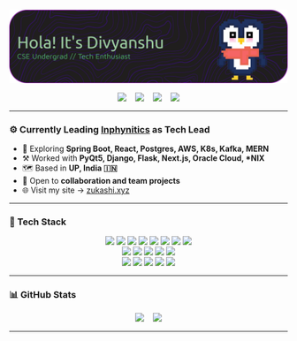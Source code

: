 <p align="center">
  <img src="/profile/GIT-RMD-HEADER.png" alt="I'm Divyanshu Shekhar" />
</p>

<p align="center">
  <a href="https://instagram.com/zukashix" target="_blank"><img src="https://img.icons8.com/fluency/32/instagram-new.png"/></a>
  &nbsp;&nbsp;
  <a href="https://linkedin.com/in/zukashi" target="_blank"><img src="https://img.icons8.com/fluency/32/linkedin.png"/></a>
  &nbsp;&nbsp;
  <a href="mailto:hello@zukashi.xyz"><img src="https://img.icons8.com/fluency/32/gmail-new.png"/></a>
  &nbsp;&nbsp;
  <a href="https://zukashi.xyz" target="_blank"><img src="https://img.icons8.com/fluency/32/domain.png"/></a>
</p>

---

### ⚙️ Currently Leading [Inphynitics](https://inphynitics.com/) as Tech Lead

- 🌱 Exploring **Spring Boot, React, Postgres, AWS, K8s, Kafka, MERN**
- ⚒️ Worked with **PyQt5, Django, Flask, Next.js, Oracle Cloud, \*NIX**
- 🗺️ Based in **UP, India 🇮🇳**
- 🤝 Open to **collaboration and team projects**
- 🌐 Visit my site → [zukashi.xyz](https://zukashi.xyz)

---

### 🧰 Tech Stack

<p align="center">
  <img src="https://img.shields.io/badge/Java-ED8B00?style=for-the-badge&logo=openjdk&logoColor=white"/>
  <img src="https://img.shields.io/badge/Python-3776AB?style=for-the-badge&logo=python&logoColor=white"/>
  <img src="https://img.shields.io/badge/JavaScript-F7DF1E?style=for-the-badge&logo=javascript&logoColor=black"/>
  <img src="https://img.shields.io/badge/TypeScript-007ACC?style=for-the-badge&logo=typescript&logoColor=white"/>
  <img src="https://img.shields.io/badge/Oracle-F80000?style=for-the-badge&logo=oracle&logoColor=white"/>
  <img src="https://img.shields.io/badge/Postgres-316192?style=for-the-badge&logo=postgresql&logoColor=white"/>
  <img src="https://img.shields.io/badge/MySQL-4479A1?style=for-the-badge&logo=mysql&logoColor=white"/>
  <img src="https://img.shields.io/badge/MongoDB-47A248?style=for-the-badge&logo=mongodb&logoColor=white"/>
  <br/>
  <img src="https://img.shields.io/badge/Django-092E20?style=for-the-badge&logo=django&logoColor=white"/>
  <img src="https://img.shields.io/badge/Flask-000000?style=for-the-badge&logo=flask&logoColor=white"/>
  <img src="https://img.shields.io/badge/Next.js-000000?style=for-the-badge&logo=next.js&logoColor=white"/>
  <img src="https://img.shields.io/badge/React-20232a?style=for-the-badge&logo=react&logoColor=61DAFB"/>
  <img src="https://img.shields.io/badge/TailwindCSS-38B2AC?style=for-the-badge&logo=tailwind-css&logoColor=white"/>
  <br/>
  <img src="https://img.shields.io/badge/Docker-2496ED?style=for-the-badge&logo=docker&logoColor=white"/>
  <img src="https://img.shields.io/badge/Nginx-009639?style=for-the-badge&logo=nginx&logoColor=white"/>
  <img src="https://img.shields.io/badge/AWS-FF9900?style=for-the-badge&logo=amazonaws&logoColor=white"/>
  <img src="https://img.shields.io/badge/Azure-0072C6?style=for-the-badge&logo=microsoftazure&logoColor=white"/>
  <img src="https://img.shields.io/badge/Notion-000000?style=for-the-badge&logo=notion&logoColor=white"/>
</p>

---

### 📊 GitHub Stats

<p align="center">
  <img src="https://github-readme-stats.vercel.app/api?username=zukashix&theme=tokyonight&hide_border=false&include_all_commits=true&count_private=true" height="180px"/>
  &nbsp;&nbsp;
  <img src="https://github-readme-stats.vercel.app/api/top-langs/?username=zukashix&theme=tokyonight&layout=compact&hide_border=false" height="180px"/>
</p>

---

